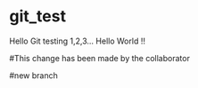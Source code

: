# git_test
Hello Git testing 1,2,3...
Hello World !!

#This change has been made by the collaborator

#new branch